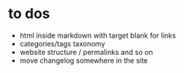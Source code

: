 # to dos

* html inside markdown with target blank for links
* categories/tags taxonomy
* website structure / permalinks and so on
* move changelog somewhere in the site
